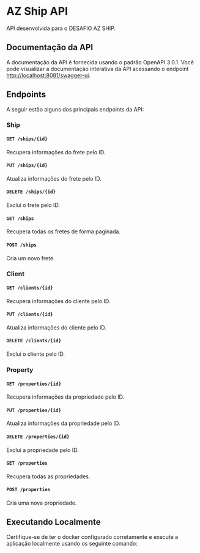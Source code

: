 # AZ Ship API

API desenvolvida para o DESAFIO AZ SHIP.

## Documentação da API

A documentação da API é fornecida usando o padrão OpenAPI 3.0.1. Você pode visualizar a documentação interativa da API acessando o endpoint [http://localhost:8081/swagger-ui](http://localhost:8081/swagger-ui).

## Endpoints

A seguir estão alguns dos principais endpoints da API:

### Ship

#### `GET /ships/{id}`

Recupera informações do frete pelo ID.

#### `PUT /ships/{id}`

Atualiza informações do frete pelo ID.

#### `DELETE /ships/{id}`

Exclui o frete pelo ID.

#### `GET /ships`

Recupera todas os fretes de forma paginada.

#### `POST /ships`

Cria um novo frete.


### Client

#### `GET /clients/{id}`

Recupera informações do cliente pelo ID.

#### `PUT /clients/{id}`

Atualiza informações do cliente pelo ID.

#### `DELETE /clients/{id}`

Exclui o cliente pelo ID.

### Property

#### `GET /properties/{id}`

Recupera informações da propriedade pelo ID.

#### `PUT /properties/{id}`

Atualiza informações da propriedade pelo ID.

#### `DELETE /properties/{id}`

Exclui a propriedade pelo ID.

#### `GET /properties`

Recupera todas as propriedades.

#### `POST /properties`

Cria uma nova propriedade.


## Executando Localmente

Certifique-se de ter o docker configurado corretamente e execute a aplicação localmente usando os seguinte comando:


